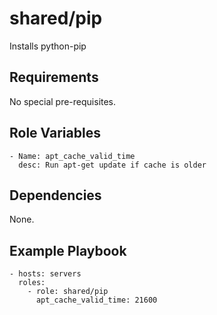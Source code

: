 # shared/pip #

Installs python-pip

## Requirements ##

No special pre-requisites.

## Role Variables ##

	- Name: apt_cache_valid_time
	  desc: Run apt-get update if cache is older

## Dependencies ##

None.

## Example Playbook ##

    - hosts: servers
      roles:
        - role: shared/pip
          apt_cache_valid_time: 21600